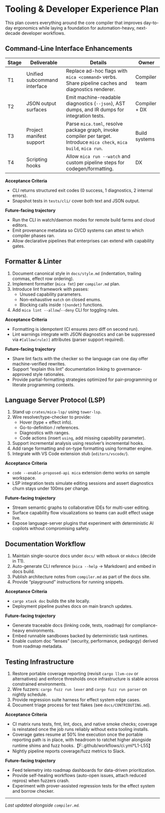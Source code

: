 # Tooling & Developer Experience Plan

This plan covers everything around the core compiler that improves day-to-day ergonomics while laying a foundation for
automation-heavy, next-decade developer workflows.

## Command-Line Interface Enhancements

| Stage | Deliverable | Details | Owner |
| --- | --- | --- | --- |
| T1 | Unified subcommand interface | Replace ad-hoc flags with `mica <command>` verbs. Share pipeline caches and diagnostics renderer. | Compiler team |
| T2 | JSON output surfaces | Emit machine-readable diagnostics (`--json`), AST dumps, and IR dumps for integration tests. | Compiler + DX |
| T3 | Project manifest support | Parse `mica.toml`, resolve package graph, invoke compiler per target. Introduce `mica check`, `mica build`, `mica run`. | Build systems |
| T4 | Scripting hooks | Allow `mica run --watch` and custom pipeline steps for codegen/formatting. | DX |

**Acceptance Criteria**
- CLI returns structured exit codes (0 success, 1 diagnostics, 2 internal errors).
- Snapshot tests in `tests/cli/` cover both text and JSON output.

**Future-facing trajectory**
- Run the CLI in watch/daemon modes for remote build farms and cloud editors.
- Emit provenance metadata so CI/CD systems can attest to which compiler phases ran.
- Allow declarative pipelines that enterprises can extend with capability gates.

## Formatter & Linter

1. Document canonical style in `docs/style.md` (indentation, trailing commas, effect row ordering).
2. Implement formatter (`mica fmt`) per `compiler.md` plan.
3. Introduce lint framework with passes:
   - Unused capability parameters.
   - Non-exhaustive `match` on closed enums.
   - Blocking calls inside `!{nondet}` functions.
4. Add `mica lint --allow`/`--deny` CLI for toggling rules.

**Acceptance Criteria**
- Formatting is idempotent (CI ensures zero diff on second run).
- Lint warnings integrate with JSON diagnostics and can be suppressed via `#[allow(rule)]` attributes (parser support required).

**Future-facing trajectory**
- Share lint facts with the checker so the language can one day offer machine-verified rewrites.
- Support “explain this lint” documentation linking to governance-approved style rationales.
- Provide partial-formatting strategies optimized for pair-programming or literate programming contexts.

## Language Server Protocol (LSP)

1. Stand up `crates/mica-lsp/` using `tower-lsp`.
2. Wire resolver/type-checker to provide:
   - Hover (type + effect info).
   - Go-to-definition / references.
   - Diagnostics with ranges.
   - Code actions (insert `using`, add missing capability parameter).
3. Support incremental analysis using resolver’s incremental hooks.
4. Add range formatting and on-type formatting using formatter engine.
5. Integrate with VS Code extension stub (`editors/vscode/`).

**Acceptance Criteria**
- `code --enable-proposed-api mica` extension demo works on sample workspace.
- LSP integration tests simulate editing sessions and assert diagnostics churn stays under 100ms per change.

**Future-facing trajectory**
- Stream semantic graphs to collaborative IDEs for multi-user editing.
- Surface capability flow visualizations so teams can audit effect usage live.
- Expose language-server plugins that experiment with deterministic AI copilots without compromising safety.

## Documentation Workflow

1. Maintain single-source docs under `docs/` with `mdbook` or `mkdocs` (decide in T1).
2. Auto-generate CLI reference (`mica --help` -> Markdown) and embed in docs build.
3. Publish architecture notes from `compiler.md` as part of the docs site.
4. Provide “playground” instructions for running snippets.

**Acceptance Criteria**
- `cargo xtask doc` builds the site locally.
- Deployment pipeline pushes docs on main branch updates.

**Future-facing trajectory**
- Generate traceable docs (linking code, tests, roadmap) for compliance-heavy environments.
- Embed runnable sandboxes backed by deterministic task runtimes.
- Enable custom doc “lenses” (security, performance, pedagogy) derived from roadmap metadata.

## Testing Infrastructure

1. Restore portable coverage reporting (revisit `cargo llvm-cov` or alternatives) and enforce thresholds once infrastructure is stable across constrained environments.
2. Wire fuzzers: `cargo fuzz run lexer` and `cargo fuzz run parser` on nightly schedule.
3. Provide regression suite harness for effect system edge cases.
4. Document triage process for test flakes (see `docs/CONTRIBUTING.md`).

**Acceptance Criteria**
- CI matrix runs tests, fmt, lint, docs, and native smoke checks; coverage is reinstated once the job runs reliably without extra tooling installs.
- Coverage gates resume at 50% line execution once the portable reporting path is in place, with headroom to ratchet higher alongside runtime shims and fuzz hooks.【F:.github/workflows/ci.yml†L1-L55】
- Nightly pipeline reports coverage/fuzz metrics to Slack.

**Future-facing trajectory**
- Feed telemetry into roadmap dashboards for data-driven prioritization.
- Provide self-healing workflows (auto-open issues, attach reduced repros) when fuzzers crash.
- Experiment with prover-assisted regression tests for the effect system and borrow checker.

---

_Last updated alongside `compiler.md`._
